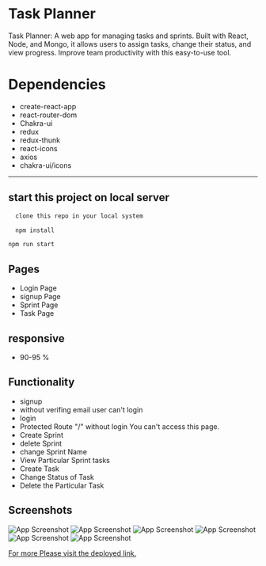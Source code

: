 
# Task Planner

Task Planner: A web app for managing tasks and sprints. Built with React, Node, and Mongo, it allows users to assign tasks, change their status, and view progress. Improve team productivity with this easy-to-use tool.

# Dependencies
- create-react-app
- react-router-dom
- Chakra-ui
- redux
- redux-thunk
- react-icons
- axios
- chakra-ui/icons
<hr/>

## start this project on local server

```bash
  clone this repo in your local system
```
```bash
  npm install
```

```bash
npm run start
```

## Pages

- Login Page
- signup Page 
- Sprint Page
- Task Page

## responsive

- 90-95 % 

## Functionality

- signup
- without verifing email user can't login
- login
- Protected Route "/" without login You can't access this page.
- Create Sprint
- delete Sprint
- change Sprint Name
- View Particular Sprint tasks
- Create Task
- Change Status of Task
- Delete the Particular Task

## Screenshots

![App Screenshot](https://user-images.githubusercontent.com/104342116/227706094-dde6962c-89ec-4209-aae0-9ff7f5b96f2b.png)
![App Screenshot](https://user-images.githubusercontent.com/104342116/227706135-1165e624-f48a-463c-99e6-ad089c715922.png)
![App Screenshot](https://user-images.githubusercontent.com/104342116/232958173-0b75b364-7b8b-4474-8d64-901eb94dd16a.png)
![App Screenshot](https://user-images.githubusercontent.com/104342116/233846784-3466e9f4-4bdd-425d-8973-e10883848e43.png)
![App Screenshot](https://user-images.githubusercontent.com/104342116/233846684-4bf8947a-2113-4034-a794-822f5865b80e.png)
![App Screenshot](https://user-images.githubusercontent.com/104342116/233846623-d4eb8ed1-f41e-4bdb-82c0-a6b49372f00f.png)

<a href="https://taskplanner.saurav02022.vercel.app/login"  target="_blank" >For more Please visit the deployed link. </a>
